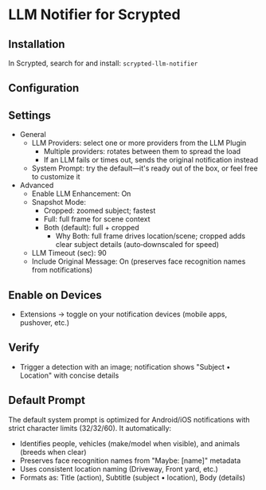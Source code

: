 # LLM Notifier for Scrypted

## Installation
In Scrypted, search for and install: `scrypted-llm-notifier`

## Configuration

## Settings
- General
  - LLM Providers: select one or more providers from the LLM Plugin
    - Multiple providers: rotates between them to spread the load
    - If an LLM fails or times out, sends the original notification instead
  - System Prompt: try the default—it's ready out of the box, or feel free to customize it
- Advanced
  - Enable LLM Enhancement: On
  - Snapshot Mode:
    - Cropped: zoomed subject; fastest
    - Full: full frame for scene context
    - Both (default): full + cropped
      - Why Both: full frame drives location/scene; cropped adds clear subject details (auto‑downscaled for speed)
  - LLM Timeout (sec): 90
  - Include Original Message: On (preserves face recognition names from notifications)

## Enable on Devices
- Extensions → toggle on your notification devices (mobile apps, pushover, etc.)

## Verify
- Trigger a detection with an image; notification shows "Subject • Location" with concise details

## Default Prompt
The default system prompt is optimized for Android/iOS notifications with strict character limits (32/32/60). It automatically:
- Identifies people, vehicles (make/model when visible), and animals (breeds when clear)
- Preserves face recognition names from "Maybe: [name]" metadata
- Uses consistent location naming (Driveway, Front yard, etc.)
- Formats as: Title (action), Subtitle (subject • location), Body (details)
